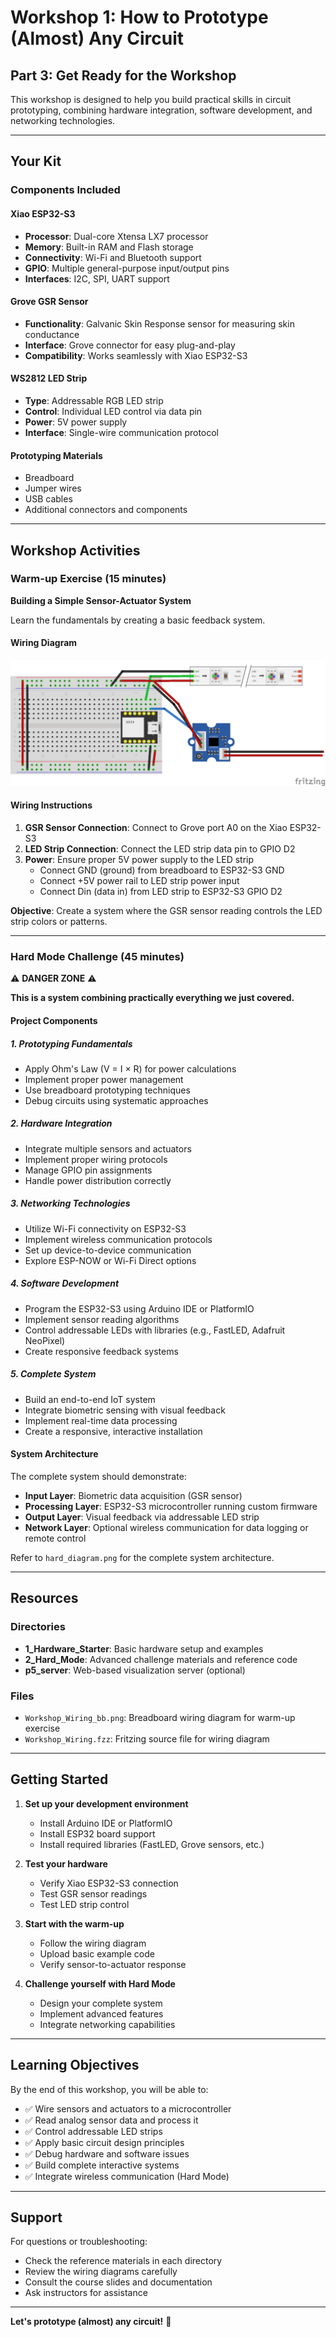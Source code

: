 # Workshop 1: How to Prototype (Almost) Any Circuit

## Part 3: Get Ready for the Workshop

This workshop is designed to help you build practical skills in circuit prototyping, combining hardware integration, software development, and networking technologies.

---

## Your Kit

### Components Included

#### **Xiao ESP32-S3**
- **Processor**: Dual-core Xtensa LX7 processor
- **Memory**: Built-in RAM and Flash storage
- **Connectivity**: Wi-Fi and Bluetooth support
- **GPIO**: Multiple general-purpose input/output pins
- **Interfaces**: I2C, SPI, UART support

#### **Grove GSR Sensor**
- **Functionality**: Galvanic Skin Response sensor for measuring skin conductance
- **Interface**: Grove connector for easy plug-and-play
- **Compatibility**: Works seamlessly with Xiao ESP32-S3

#### **WS2812 LED Strip**
- **Type**: Addressable RGB LED strip
- **Control**: Individual LED control via data pin
- **Power**: 5V power supply
- **Interface**: Single-wire communication protocol

#### **Prototyping Materials**
- Breadboard
- Jumper wires
- USB cables
- Additional connectors and components

---

## Workshop Activities

### Warm-up Exercise (15 minutes)

**Building a Simple Sensor-Actuator System**

Learn the fundamentals by creating a basic feedback system.

#### Wiring Diagram

![Workshop Wiring Diagram](Workshop_Wiring_bb.png)

#### Wiring Instructions
1. **GSR Sensor Connection**: Connect to Grove port A0 on the Xiao ESP32-S3
2. **LED Strip Connection**: Connect the LED strip data pin to GPIO D2
3. **Power**: Ensure proper 5V power supply to the LED strip
   - Connect GND (ground) from breadboard to ESP32-S3 GND
   - Connect +5V power rail to LED strip power input
   - Connect Din (data in) from LED strip to ESP32-S3 GPIO D2

**Objective**: Create a system where the GSR sensor reading controls the LED strip colors or patterns.

---

### Hard Mode Challenge (45 minutes)

⚠️ **DANGER ZONE** ⚠️

**This is a system combining practically everything we just covered.**

#### Project Components

##### 1. **Prototyping Fundamentals**
- Apply Ohm's Law (V = I × R) for power calculations
- Implement proper power management
- Use breadboard prototyping techniques
- Debug circuits using systematic approaches

##### 2. **Hardware Integration**
- Integrate multiple sensors and actuators
- Implement proper wiring protocols
- Manage GPIO pin assignments
- Handle power distribution correctly

##### 3. **Networking Technologies**
- Utilize Wi-Fi connectivity on ESP32-S3
- Implement wireless communication protocols
- Set up device-to-device communication
- Explore ESP-NOW or Wi-Fi Direct options

##### 4. **Software Development**
- Program the ESP32-S3 using Arduino IDE or PlatformIO
- Implement sensor reading algorithms
- Control addressable LEDs with libraries (e.g., FastLED, Adafruit NeoPixel)
- Create responsive feedback systems

##### 5. **Complete System**
- Build an end-to-end IoT system
- Integrate biometric sensing with visual feedback
- Implement real-time data processing
- Create a responsive, interactive installation

#### System Architecture
The complete system should demonstrate:
- **Input Layer**: Biometric data acquisition (GSR sensor)
- **Processing Layer**: ESP32-S3 microcontroller running custom firmware
- **Output Layer**: Visual feedback via addressable LED strip
- **Network Layer**: Optional wireless communication for data logging or remote control

Refer to `hard_diagram.png` for the complete system architecture.

---

## Resources

### Directories
- **1_Hardware_Starter**: Basic hardware setup and examples
- **2_Hard_Mode**: Advanced challenge materials and reference code
- **p5_server**: Web-based visualization server (optional)

### Files
- `Workshop_Wiring_bb.png`: Breadboard wiring diagram for warm-up exercise
- `Workshop_Wiring.fzz`: Fritzing source file for wiring diagram

---

## Getting Started

1. **Set up your development environment**
   - Install Arduino IDE or PlatformIO
   - Install ESP32 board support
   - Install required libraries (FastLED, Grove sensors, etc.)

2. **Test your hardware**
   - Verify Xiao ESP32-S3 connection
   - Test GSR sensor readings
   - Test LED strip control

3. **Start with the warm-up**
   - Follow the wiring diagram
   - Upload basic example code
   - Verify sensor-to-actuator response

4. **Challenge yourself with Hard Mode**
   - Design your complete system
   - Implement advanced features
   - Integrate networking capabilities

---

## Learning Objectives

By the end of this workshop, you will be able to:
- ✅ Wire sensors and actuators to a microcontroller
- ✅ Read analog sensor data and process it
- ✅ Control addressable LED strips
- ✅ Apply basic circuit design principles
- ✅ Debug hardware and software issues
- ✅ Build complete interactive systems
- ✅ Integrate wireless communication (Hard Mode)

---

## Support

For questions or troubleshooting:
- Check the reference materials in each directory
- Review the wiring diagrams carefully
- Consult the course slides and documentation
- Ask instructors for assistance

---

**Let's prototype (almost) any circuit!** 🚀
